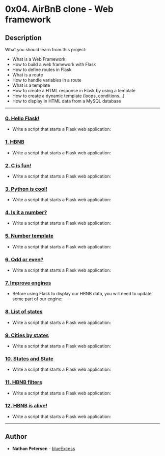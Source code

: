 # 0x04. AirBnB clone - Web framework

## Description
What you should learn from this project:

* What is a Web Framework
* How to build a web framework with Flask
* How to define routes in Flask
* What is a route
* How to handle variables in a route
* What is a template
* How to create a HTML response in Flask by using a template
* How to create a dynamic template (loops, conditions…)
* How to display in HTML data from a MySQL database

---

### [0. Hello Flask!](./0-hello_route.py)
* Write a script that starts a Flask web application:


### [1. HBNB](./1-hbnb_route.py)
* Write a script that starts a Flask web application:


### [2. C is fun!](./2-c_route.py)
* Write a script that starts a Flask web application:


### [3. Python is cool!](./3-python_route.py)
* Write a script that starts a Flask web application:


### [4. Is it a number?](./4-number_route.py)
* Write a script that starts a Flask web application:


### [5. Number template](./5-number_template.py)
* Write a script that starts a Flask web application:


### [6. Odd or even?](./6-number_odd_or_even.py)
* Write a script that starts a Flask web application:


### [7. Improve engines](./models/engine/file_storage.py)
* Before using Flask to display our HBNB data, you will need to update some part of our engine:


### [8. List of states](./web_flask/7-states_list.py)
* Write a script that starts a Flask web application:


### [9. Cities by states](./web_flask/8-cities_by_states.py)
* Write a script that starts a Flask web application:


### [10. States and State](./web_flask/9-states.py)
* Write a script that starts a Flask web application:


### [11. HBNB filters](./web_flask/10-hbnb_filters.py)
* Write a script that starts a Flask web application:


### [12. HBNB is alive!](./web_flask/100-hbnb.py)
* Write a script that starts a Flask web application:

---

## Author
* **Nathan Petersen** - [blueExcess](https://github.com/blueExcess)
